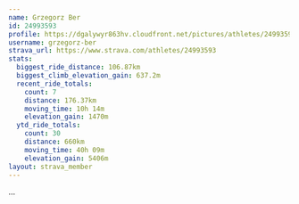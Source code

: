 ```yaml
---
name: Grzegorz Ber
id: 24993593
profile: https://dgalywyr863hv.cloudfront.net/pictures/athletes/24993593/7453165/11/large.jpg
username: grzegorz-ber
strava_url: https://www.strava.com/athletes/24993593
stats:
  biggest_ride_distance: 106.87km
  biggest_climb_elevation_gain: 637.2m
  recent_ride_totals:
    count: 7
    distance: 176.37km
    moving_time: 10h 14m
    elevation_gain: 1470m
  ytd_ride_totals:
    count: 30
    distance: 660km
    moving_time: 40h 09m
    elevation_gain: 5406m
layout: strava_member
--- 
```

...
